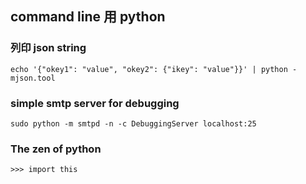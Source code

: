 ## command line 用 python

### 列印 json string

```
echo '{"okey1": "value", "okey2": {"ikey": "value"}}' | python -mjson.tool
```

### simple smtp server for debugging

```
sudo python -m smtpd -n -c DebuggingServer localhost:25
```

### The zen of python

```
>>> import this
```
